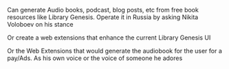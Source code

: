 
Can generate Audio books, podcast, blog posts, etc from free book resources like Library Genesis. Operate it in Russia by asking Nikita Voloboev on his stance

Or create a web extensions that enhance the current Library Genesis UI

Or the Web Extensions that would generate the audiobook for the user for a pay/Ads. As his own voice or the voice of someone he adores